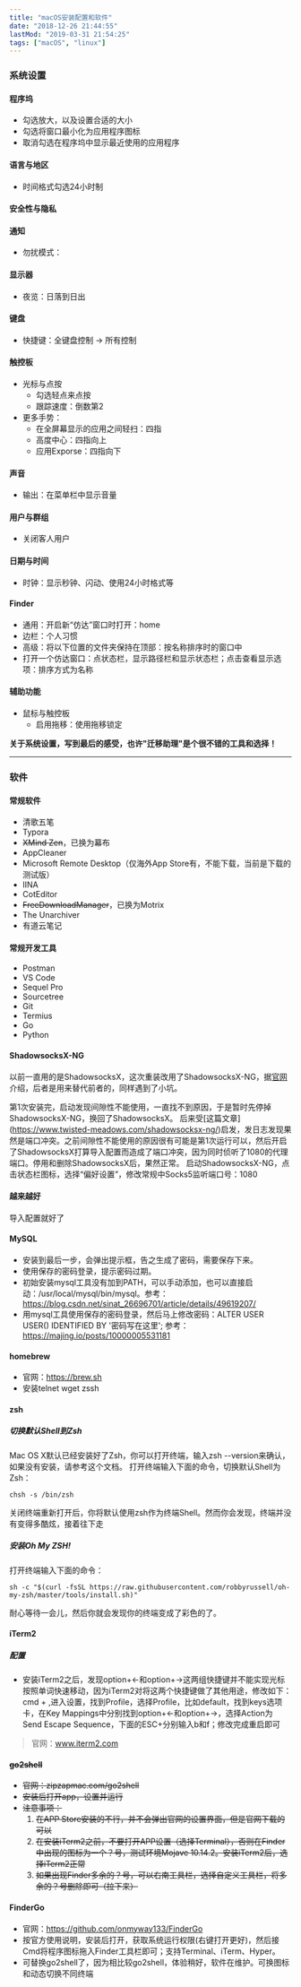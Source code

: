 ```yaml
---
title: "macOS安装配置和软件"
date: "2018-12-26 21:44:55"
lastMod: "2019-03-31 21:54:25"
tags: ["macOS", "linux"]
---
```


### 系统设置

#### 程序坞
- 勾选放大，以及设置合适的大小
- 勾选将窗口最小化为应用程序图标
- 取消勾选在程序坞中显示最近使用的应用程序

#### 语言与地区
- 时间格式勾选24小时制

#### 安全性与隐私

#### 通知
- 勿扰模式：

#### 显示器
- 夜览：日落到日出

#### 键盘
- 快捷键：全键盘控制 -> 所有控制

#### 触控板
- 光标与点按
  - 勾选轻点来点按
  - 跟踪速度：倒数第2
- 更多手势：
  - 在全屏幕显示的应用之间轻扫：四指
  - 高度中心：四指向上
  - 应用Exporse：四指向下

#### 声音
- 输出：在菜单栏中显示音量

#### 用户与群组
- 关闭客人用户

#### 日期与时间
- 时钟：显示秒钟、闪动、使用24小时格式等

#### Finder
- 通用：开启新“仿达”窗口时打开：home
- 边栏：个人习惯
- 高级：将以下位置的文件夹保持在顶部：按名称排序时的窗口中
- 打开一个仿达窗口：点状态栏，显示路径栏和显示状态栏；点击查看显示选项：排序方式为名称

#### 辅助功能
- 鼠标与触控板
  - 启用拖移：使用拖移锁定

**关于系统设置，写到最后的感受，也许"迁移助理"是个很不错的工具和选择！**

---

### 软件

#### 常规软件
- 清歌五笔
- Typora
- ~~XMind Zen~~，已换为幕布
- AppCleaner
- Microsoft Remote Desktop（仅海外App Store有，不能下载，当前是下载的测试版）
- IINA
- CotEditor
- ~~FreeDownloadManager~~，已换为Motrix
- The Unarchiver
- 有道云笔记

#### 常规开发工具
- Postman
- VS Code
- Sequel Pro
- Sourcetree
- Git
- Termius
- Go
- Python

#### ShadowsocksX-NG
以前一直用的是ShadowsocksX，这次重装改用了ShadowsocksX-NG，据[官网](https://github.com/shadowsocks/ShadowsocksX-NG)介绍，后者是用来替代前者的，同样遇到了小坑。

第1次安装完，启动发现间隙性不能使用，一直找不到原因，于是暂时先停掉ShadowsocksX-NG，换回了ShadowsocksX。
后来受[这篇文章] (https://www.twisted-meadows.com/shadowsocksx-ng/)启发，发日志发现果然是端口冲突。之前间隙性不能使用的原因很有可能是第1次运行可以，然后开启了ShadowsocksX打算导入配置而造成了端口冲突，因为同时侦听了1080的代理端口。停用和删除ShadowsocksX后，果然正常。
启动ShadowsocksX-NG，点击状态栏图标，选择“偏好设置”，修改常规中Socks5监听端口号：1080

#### 越来越好
导入配置就好了

#### MySQL
- 安装到最后一步，会弹出提示框，告之生成了密码，需要保存下来。
- 使用保存的密码登录，提示密码过期。
- 初始安装mysql工具没有加到PATH，可以手动添加，也可以直接启动：/usr/local/mysql/bin/mysql。参考：https://blog.csdn.net/sinat_26696701/article/details/49619207/
- 用mysql工具使用保存的密码登录，然后马上修改密码：ALTER USER USER() IDENTIFIED BY '密码写在这里'; 参考：https://majing.io/posts/10000005531181

#### homebrew
- 官网：https://brew.sh
- 安装telnet wget zssh

#### zsh

##### 切换默认Shell到Zsh
Mac OS X默认已经安装好了Zsh，你可以打开终端，输入zsh --version来确认，如果没有安装，请参考这个文档。
打开终端输入下面的命令，切换默认Shell为Zsh：
```shell
chsh -s /bin/zsh
```

关闭终端重新打开后，你将默认使用zsh作为终端Shell。然而你会发现，终端并没有变得多酷炫，接着往下走
##### 安装Oh My ZSH!
打开终端输入下面的命令：
```shell
sh -c "$(curl -fsSL https://raw.githubusercontent.com/robbyrussell/oh-my-zsh/master/tools/install.sh)"
```

耐心等待一会儿，然后你就会发现你的终端变成了彩色的了。

#### iTerm2
##### 配置
- 安装iTerm2之后，发现option+←和option+→这两组快捷键并不能实现光标按照单词快速移动，因为iTerm2对将这两个快捷键做了其他用途，修改如下：
cmd + ,进入设置，找到Profile，选择Profile，比如default，找到keys选项卡，在Key Mappings中分别找到option+←和option+→，选择Action为Send Escape Sequence，下面的ESC+分别输入b和f；修改完成重启即可

> 官网：www.iterm2.com

#### ~~go2shell~~
- ~~官网：zipzapmac.com/go2shell~~
- ~~安装后打开app，设置并运行~~
- ~~注意事项：~~
  1. ~~在APP Store安装的不行，并不会弹出官网的设置界面，但是官网下载的可以~~
  2. ~~在安装iTerm2之前，不要打开APP设置（选择Terminal），否则在Finder中出现的图标为一个？号，测试环境Mojave 10.14.2。安装iTerm2后，选择iTerm2正常~~
  3. ~~如果出现Finder多余的？号，可以右南工具栏，选择自定义工具栏，将多余的？号删除即可（拉下来）~~

#### FinderGo
- 官网：https://github.com/onmyway133/FinderGo
- 按官方使用说明，安装后打开，获取系统运行权限(右键打开更好)，然后接Cmd将程序图标拖入Finder工具栏即可；支持Terminal、iTerm、Hyper。
- 可替换go2shell了，因为相比较go2shell，体验稍好，软件在维护。可换图标和动态切换不同终端